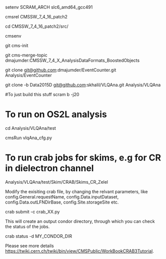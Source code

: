 setenv SCRAM_ARCH slc6_amd64_gcc491

cmsrel CMSSW_7_4_16_patch2

cd CMSSW_7_4_16_patch2/src/

cmsenv

git cms-init

git cms-merge-topic dmajumder:CMSSW_7_4_X_AnalysisDataFormats_BoostedObjects

git clone git@github.com:dmajumder/EventCounter.git Analysis/EventCounter 

git clone -b Data2015D  git@github.com:skhalil/VLQAna.git  Analysis/VLQAna

 
#To just build this stuff
scram b -j20

# To run on OS2L analysis
cd Analysis/VLQAna/test

cmsRun vlqAna_cfg.py 

# To run crab jobs for skims, e.g for CR in dielectron channel

Analysis/VLQAna/test/Skim/CRAB/Skims_CR_Zelel 

Modify the exisiting crab file, by changing the relvant parameters, like config.General.requestName, config.Data.inputDataset, config.Data.outLFNDirBase, config.Site.storageSite etc.

crab submit -c crab_XX.py

This will create an output condor directory, through which you can check the status of the jobs.

crab status -d MY_CONDOR_DIR

Please see more details https://twiki.cern.ch/twiki/bin/view/CMSPublic/WorkBookCRAB3Tutorial.


